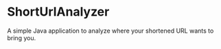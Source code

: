 # ShortUrlAnalyzer
A simple Java application to analyze where your shortened URL wants to bring you.
